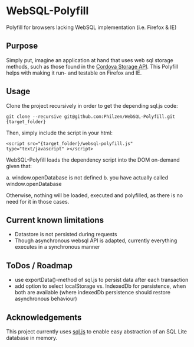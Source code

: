 WebSQL-Polyfill
===============

Polyfill for browsers lacking WebSQL implementation (i.e. Firefox &amp; IE)

## Purpose

Simply put, imagine an application at hand that uses web sql storage methods, such as those found in the [Cordova Storage API](http://docs.phonegap.com/en/2.3.0/cordova_storage_storage.md.html#Storage).
This Polyfill helps with making it run- and testable on Firefox and IE.

## Usage

Clone the project recursively in order to get the depending sql.js code:  

    git clone --recursive git@github.com:Philzen/WebSQL-Polyfill.git {target_folder}  

Then, simply include the script in your html:

    <script src="{target_folder}/websql-polyfill.js" type="text/javascript" ></script>  

WebSQL-Polyfill loads the dependency script into the DOM on-demand given that:  

a. window.openDatabase is not defined
b. you have actually called window.openDatabase

Otherwise, nothing will be loaded, executed and polyfilled, as there is no need for it in those cases.

## Current known limitations

- Datastore is not persisted during requests
- Though asynchronous websql API is adapted, currently everything executes in a synchronous manner

## ToDos / Roadmap

- use exportData()-method of sql.js to persist data after each transaction
- add option to select localStorage vs. IndexedDb for persistence, when both are available (where indexedDb persistence should restore asynchronous behaviour)

## Acknowledgements

This project currently uses [sql.js](https://github.com/kripken/sql.js) to enable easy abstraction of an SQL Lite database in memory.
